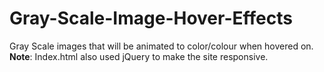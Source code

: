 # Gray-Scale-Image-Hover-Effects
Gray Scale images that will be animated to color/colour when hovered on.
<b>Note</b>: Index.html also used jQuery to make the site responsive.
